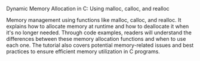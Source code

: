 Dynamic Memory Allocation in C: Using malloc, calloc, and realloc

Memory management using functions like malloc, calloc, and realloc. It explains how to allocate memory at runtime and how to deallocate it when it's no longer needed. Through code examples, readers will understand the differences between these memory allocation functions and when to use each one. The tutorial also covers potential memory-related issues and best practices to ensure efficient memory utilization in C programs.